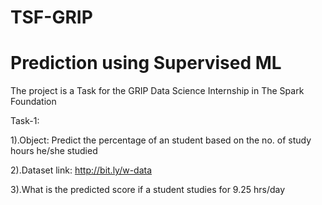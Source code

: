 # TSF-GRIP

# Prediction using Supervised ML

The project is a Task for the GRIP Data Science Internship in The Spark Foundation

Task-1:

1).Object: Predict the percentage of an student based on the no. of study hours he/she studied

2).Dataset link: http://bit.ly/w-data

3).What is the predicted score if a student studies for 9.25 hrs/day
